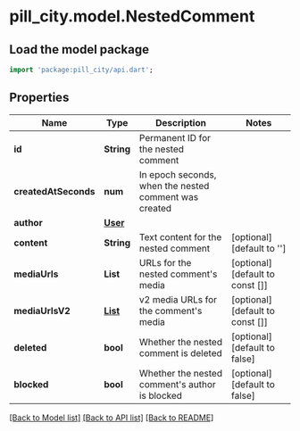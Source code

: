 # pill_city.model.NestedComment

## Load the model package
```dart
import 'package:pill_city/api.dart';
```

## Properties
Name | Type | Description | Notes
------------ | ------------- | ------------- | -------------
**id** | **String** | Permanent ID for the nested comment | 
**createdAtSeconds** | **num** | In epoch seconds, when the nested comment was created | 
**author** | [**User**](User.md) |  | 
**content** | **String** | Text content for the nested comment | [optional] [default to '']
**mediaUrls** | **List<String>** | URLs for the nested comment's media | [optional] [default to const []]
**mediaUrlsV2** | [**List<MediaUrlV2>**](MediaUrlV2.md) | v2 media URLs for the comment's media | [optional] [default to const []]
**deleted** | **bool** | Whether the nested comment is deleted | [optional] [default to false]
**blocked** | **bool** | Whether the nested comment's author is blocked | [optional] [default to false]

[[Back to Model list]](../README.md#documentation-for-models) [[Back to API list]](../README.md#documentation-for-api-endpoints) [[Back to README]](../README.md)


